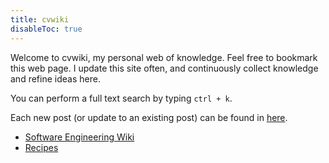 ```yaml
---
title: cvwiki
disableToc: true
---
```


Welcome to cvwiki, my personal web of knowledge. Feel free to bookmark this web page. I update this site often, and continuously collect knowledge and refine ideas here.

You can perform a full text search by typing `ctrl + k`.

Each new post (or update to an existing post) can be found in [here](/notes).

- [Software Engineering Wiki](/notes/software-engineering.md)
- [Recipes](/notes/recipes.md)